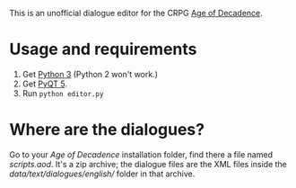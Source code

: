 This is an unofficial dialogue editor for the CRPG [Age of Decadence](http://www.irontowerstudio.com/).

Usage and requirements
======================

1. Get [Python 3](https://www.python.org/downloads/) (Python 2 won't work.)
2. Get [PyQT 5](https://riverbankcomputing.com/software/pyqt/download5).
3. Run `python editor.py`

Where are the dialogues?
========================

Go to your *Age of Decadence* installation folder, find there a file
named *scripts.aod*. It's a zip archive; the dialogue files are the XML
files inside the *data/text/dialogues/english/* folder in that archive.
